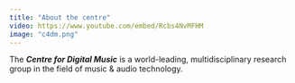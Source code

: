 ```yaml
---
title: "About the centre"
video: https://www.youtube.com/embed/Rcbs4NvMFHM
image: "c4dm.png"
---
```


The ***Centre for Digital Music*** is a world-leading, multidisciplinary research group in the field of music & audio technology.

<!-- <p style="color: red">**THIS SEEMS TO BE THE ONLY SUPPORTED WAY OF IMPORTING TWITTER TWEETS IN GATSBY 5 AT THE MOMENT, AFAIK IT MEANS THAT EACH 
TWEET HAS TO BE MANUALLY IMPORTED INTO AN MD FILE...**</p>
<blockquote class="twitter-tweet"><p lang="en" dir="ltr">This is what we do: <a href="https://t.co/pkyS6IcIUy">https://t.co/pkyS6IcIUy</a> - an excellent video intro to the wonderful researchers of <a href="https://twitter.com/c4dm?ref_src=twsrc%5Etfw">@c4dm</a>. <a href="https://twitter.com/QMEECS?ref_src=twsrc%5Etfw">@QMEECS</a> <a href="https://twitter.com/QMUL?ref_src=twsrc%5Etfw">@QMUL</a> <a href="https://twitter.com/hashtag/research?src=hash&amp;ref_src=twsrc%5Etfw">#research</a></p>&mdash; C4DM at QMUL (@c4dm) <a href="https://twitter.com/c4dm/status/857989625922695173?ref_src=twsrc%5Etfw">April 28, 2017</a></blockquote> -->